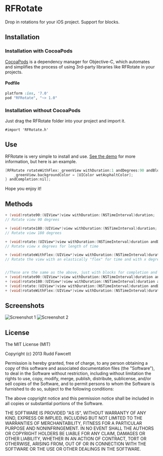 RFRotate
========

Drop in rotations for your iOS project.  Support for blocks.

## Installation

### Installation with CocoaPods

[CocoaPods](http://cocoapods.org) is a dependency manager for Objective-C, which automates and simplifies the process of using 3rd-party libraries like RFRotate in your projects.

#### Podfile

```ruby
platform :ios, '7.0'
pod "RFRotate", "~> 1.0"
```

### Installation without CocoaPods

Just drag the RFRotate folder into your project and import it.

```
#import 'RFRotate.h'
```

## Use

RFRotate is very simple to install and use.  [See the demo](RFRotateDemo/RFRotateDemo/ViewController.m) for more information, but here is an example.


```objective-c
[RFRotate rotateWithFlex:_greenView withDuration:1 andDegrees:90 andBlock:^{
    _greenView.backgroundColor = [UIColor wetAsphaltColor];
} andCompletion:nil];
```

Hope you enjoy it!

## Methods

```objective-c
+ (void)rotate90:(UIView*)view withDuration:(NSTimeInterval)duration;
// Rotate view 90 degrees

+ (void)rotate180:(UIView*)view withDuration:(NSTimeInterval)duration;
// Rotate view 180 degrees

+ (void)rotate:(UIView*)view withDuration:(NSTimeInterval)duration andDegrees:(NSInteger)degrees;
// Rotate view x degrees for length of time

+ (void)rotateWithFlex:(UIView*)view withDuration:(NSTimeInterval)duration andDegrees:(NSInteger)degrees;
// Rotate the view with an elastically "flex" for time and with x degrees


//These are the same as the above, just with blocks for completion and execution
+ (void)rotate90:(UIView*)view withDuration:(NSTimeInterval)duration andBlock:(void (^)(void))block andCompletion:(void (^)(void))completion;
+ (void)rotate180:(UIView*)view withDuration:(NSTimeInterval)duration andBlock:(void (^)(void))block andCompletion:(void (^)(void))completion;
+ (void)rotate:(UIView*)view withDuration:(NSTimeInterval)duration andDegrees:(NSInteger)degrees andBlock:(void (^)(void))block andCompletion:(void (^)(void))completion;
+ (void)rotateWithFlex:(UIView*)view withDuration:(NSTimeInterval)duration andDegrees:(NSInteger)degrees andBlock:(void (^)(void))block andCompletion:(void (^)(void))completion;
```

## Screenshots

![Screenshot 1](http://i.imgur.com/f2tVRxx.gif)
![Screenshot 2](http://i.imgur.com/Hpgesyf.png)

## License

The MIT License (MIT)

Copyright (c) 2013 Rudd Fawcett

Permission is hereby granted, free of charge, to any person obtaining a copy of
this software and associated documentation files (the "Software"), to deal in
the Software without restriction, including without limitation the rights to
use, copy, modify, merge, publish, distribute, sublicense, and/or sell copies of
the Software, and to permit persons to whom the Software is furnished to do so,
subject to the following conditions:

The above copyright notice and this permission notice shall be included in all
copies or substantial portions of the Software.

THE SOFTWARE IS PROVIDED "AS IS", WITHOUT WARRANTY OF ANY KIND, EXPRESS OR
IMPLIED, INCLUDING BUT NOT LIMITED TO THE WARRANTIES OF MERCHANTABILITY, FITNESS
FOR A PARTICULAR PURPOSE AND NONINFRINGEMENT. IN NO EVENT SHALL THE AUTHORS OR
COPYRIGHT HOLDERS BE LIABLE FOR ANY CLAIM, DAMAGES OR OTHER LIABILITY, WHETHER
IN AN ACTION OF CONTRACT, TORT OR OTHERWISE, ARISING FROM, OUT OF OR IN
CONNECTION WITH THE SOFTWARE OR THE USE OR OTHER DEALINGS IN THE SOFTWARE.